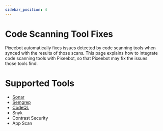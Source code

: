 ```yaml
---
sidebar_position: 4
---
```


# Code Scanning Tool Fixes

Pixeebot automatically fixes issues detected by code scanning tools when synced with the results of those scans. This page explains how to integrate code scanning tools with Pixeebot, so that Pixeebot may fix the issues those tools find.

# Supported Tools

- [Sonar](/code-scanning-tools/sonar)
- [Semgrep](/code-scanning-tools/semgrep)
- [CodeQL](/code-scanning-tools/codeql)
- Snyk
- Contrast Security
- App Scan
